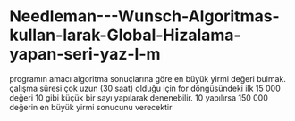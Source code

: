 # Needleman---Wunsch-Algoritmas-kullan-larak-Global-Hizalama-yapan-seri-yaz-l-m
programın amacı algoritma sonuçlarına göre en büyük yirmi değeri bulmak.
çalışma süresi çok uzun (30 saat) olduğu için for döngüsündeki ilk 15 000 değeri 10 gibi küçük bir sayı yapılarak denenebilir.
10 yapılırsa 150 000 değerin en büyük yirmi sonucunu verecektir
